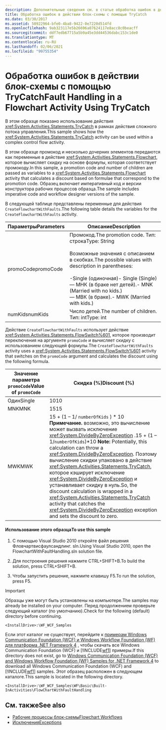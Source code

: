 ```yaml
---
description: Дополнительные сведения см. в статье обработка ошибок в действии блок-схемы с помощью TryCatch.
title: Обработка ошибок в действии блок-схемы с помощью TryCatch
ms.date: 03/30/2017
ms.assetid: 50922964-bfe0-4ba8-9422-0e7220d514fd
ms.openlocfilehash: 9ab323117e5b26696a07624117e8acc8c0beacff
ms.sourcegitcommit: ddf7edb67715a5b9a45e3dd44536dabc153c1de0
ms.translationtype: MT
ms.contentlocale: ru-RU
ms.lasthandoff: 02/06/2021
ms.locfileid: "99755354"
---
```

# <a name="fault-handling-in-a-flowchart-activity-using-trycatch"></a><span data-ttu-id="88bad-103">Обработка ошибок в действии блок-схемы с помощью TryCatch</span><span class="sxs-lookup"><span data-stu-id="88bad-103">Fault Handling in a Flowchart Activity Using TryCatch</span></span>

<span data-ttu-id="88bad-104">В этом образце показано использование действия <xref:System.Activities.Statements.TryCatch> в рамках действия сложного потока управления.</span><span class="sxs-lookup"><span data-stu-id="88bad-104">This sample shows how the <xref:System.Activities.Statements.TryCatch> activity can be used within a complex control flow activity.</span></span>

<span data-ttu-id="88bad-105">В этом образце промокод и несколько дочерних элементов передаются как переменные в действие <xref:System.Activities.Statements.Flowchart>, которое вычисляет скидку на основе формулы, которая соответствует промокоду.</span><span class="sxs-lookup"><span data-stu-id="88bad-105">In this sample, a promotion code and number of children are passed as variables to a <xref:System.Activities.Statements.Flowchart> activity that calculates a discount based on formulae that correspond to the promotion code.</span></span> <span data-ttu-id="88bad-106">Образец включает императивный код и версии конструктора рабочих процессов образца.</span><span class="sxs-lookup"><span data-stu-id="88bad-106">The sample includes imperative code and workflow designer versions of the sample.</span></span>

<span data-ttu-id="88bad-107">В следующей таблице представлены переменные для действия `CreateFlowchartWithFaults`.</span><span class="sxs-lookup"><span data-stu-id="88bad-107">The following table details the variables for the `CreateFlowchartWithFaults` activity.</span></span>

|<span data-ttu-id="88bad-108">Параметры</span><span class="sxs-lookup"><span data-stu-id="88bad-108">Parameters</span></span>|<span data-ttu-id="88bad-109">Описание</span><span class="sxs-lookup"><span data-stu-id="88bad-109">Description</span></span>|
|----------------|-----------------|
|<span data-ttu-id="88bad-110">promoCode</span><span class="sxs-lookup"><span data-stu-id="88bad-110">promoCode</span></span>|<span data-ttu-id="88bad-111">Промокод.</span><span class="sxs-lookup"><span data-stu-id="88bad-111">The promotion code.</span></span> <span data-ttu-id="88bad-112">Тип: строка</span><span class="sxs-lookup"><span data-stu-id="88bad-112">Type: String</span></span><br /><br /> <span data-ttu-id="88bad-113">Возможные значения с описанием в скобках.</span><span class="sxs-lookup"><span data-stu-id="88bad-113">The possible values with description in parentheses:</span></span><br /><br /> <span data-ttu-id="88bad-114">-Single (одиночная)</span><span class="sxs-lookup"><span data-stu-id="88bad-114">-   Single (Single)</span></span><br /><span data-ttu-id="88bad-115">— МНК (в браке нет детей).</span><span class="sxs-lookup"><span data-stu-id="88bad-115">-   MNK (Married with no kids.)</span></span><br /><span data-ttu-id="88bad-116">— МВК (в браке).</span><span class="sxs-lookup"><span data-stu-id="88bad-116">-   MWK (Married with kids.)</span></span>|
|<span data-ttu-id="88bad-117">numKids</span><span class="sxs-lookup"><span data-stu-id="88bad-117">numKids</span></span>|<span data-ttu-id="88bad-118">Число детей.</span><span class="sxs-lookup"><span data-stu-id="88bad-118">The number of children.</span></span> <span data-ttu-id="88bad-119">Тип: int</span><span class="sxs-lookup"><span data-stu-id="88bad-119">Type: int</span></span>|

<span data-ttu-id="88bad-120">Действие `CreateFlowchartWithFaults` использует действие <xref:System.Activities.Statements.FlowSwitch%601>, которое производит переключения на аргументе `promoCode` и вычисляет скидку с использованием следующей формулы.</span><span class="sxs-lookup"><span data-stu-id="88bad-120">The `CreateFlowchartWithFaults` activity uses a <xref:System.Activities.Statements.FlowSwitch%601> activity that switches on the `promoCode` argument and calculates the discount using the following formula.</span></span>

|<span data-ttu-id="88bad-121">Значение параметра `promoCode`</span><span class="sxs-lookup"><span data-stu-id="88bad-121">Value of `promoCode`</span></span>|<span data-ttu-id="88bad-122">Скидка (%)</span><span class="sxs-lookup"><span data-stu-id="88bad-122">Discount (%)</span></span>|
|--------------------------|--------------------|
|<span data-ttu-id="88bad-123">Один</span><span class="sxs-lookup"><span data-stu-id="88bad-123">Single</span></span>|<span data-ttu-id="88bad-124">10</span><span class="sxs-lookup"><span data-stu-id="88bad-124">10</span></span>|
|<span data-ttu-id="88bad-125">MNK</span><span class="sxs-lookup"><span data-stu-id="88bad-125">MNK</span></span>|<span data-ttu-id="88bad-126">15</span><span class="sxs-lookup"><span data-stu-id="88bad-126">15</span></span>|
|<span data-ttu-id="88bad-127">MWK</span><span class="sxs-lookup"><span data-stu-id="88bad-127">MWK</span></span>|<span data-ttu-id="88bad-128">15 + (1 – 1/ `numberOfKids` ) \* 10 **Примечание.**  возможно, это вычисление может вызвать исключение <xref:System.DivideByZeroException> .</span><span class="sxs-lookup"><span data-stu-id="88bad-128">15 + (1 – 1/`numberOfKids`)\*10 **Note:**  Potentially, this calculation can throw a <xref:System.DivideByZeroException>.</span></span> <span data-ttu-id="88bad-129">Поэтому вычисление скидки упаковано в действие <xref:System.Activities.Statements.TryCatch>, которое кэширует исключение <xref:System.DivideByZeroException> и устанавливает скидку в нуль.</span><span class="sxs-lookup"><span data-stu-id="88bad-129">So, the discount calculation is wrapped in a <xref:System.Activities.Statements.TryCatch> activity that catches the <xref:System.DivideByZeroException> exception and sets the discount to zero.</span></span>|

#### <a name="to-use-this-sample"></a><span data-ttu-id="88bad-130">Использование этого образца</span><span class="sxs-lookup"><span data-stu-id="88bad-130">To use this sample</span></span>

1. <span data-ttu-id="88bad-131">С помощью Visual Studio 2010 откройте файл решения Фловчартвисфаулсандлинг. sln.</span><span class="sxs-lookup"><span data-stu-id="88bad-131">Using Visual Studio 2010, open the FlowchartWithFaultHandling.sln solution file.</span></span>

2. <span data-ttu-id="88bad-132">Для построения решения нажмите CTRL+SHIFT+B.</span><span class="sxs-lookup"><span data-stu-id="88bad-132">To build the solution, press CTRL+SHIFT+B.</span></span>

3. <span data-ttu-id="88bad-133">Чтобы запустить решение, нажмите клавишу F5.</span><span class="sxs-lookup"><span data-stu-id="88bad-133">To run the solution, press F5.</span></span>

> [!IMPORTANT]
> <span data-ttu-id="88bad-134">Образцы уже могут быть установлены на компьютере.</span><span class="sxs-lookup"><span data-stu-id="88bad-134">The samples may already be installed on your computer.</span></span> <span data-ttu-id="88bad-135">Перед продолжением проверьте следующий каталог (по умолчанию).</span><span class="sxs-lookup"><span data-stu-id="88bad-135">Check for the following (default) directory before continuing.</span></span>
>
> `<InstallDrive>:\WF_WCF_Samples`
>
> <span data-ttu-id="88bad-136">Если этот каталог не существует, перейдите к [примерам Windows Communication Foundation (WCF) и Windows Workflow Foundation (WF) для платформа .NET Framework 4](https://www.microsoft.com/download/details.aspx?id=21459) , чтобы скачать все Windows Communication Foundation (WCF) и [!INCLUDE[wf1](../../../../includes/wf1-md.md)] примеры.</span><span class="sxs-lookup"><span data-stu-id="88bad-136">If this directory does not exist, go to [Windows Communication Foundation (WCF) and Windows Workflow Foundation (WF) Samples for .NET Framework 4](https://www.microsoft.com/download/details.aspx?id=21459) to download all Windows Communication Foundation (WCF) and [!INCLUDE[wf1](../../../../includes/wf1-md.md)] samples.</span></span> <span data-ttu-id="88bad-137">Этот образец расположен в следующем каталоге.</span><span class="sxs-lookup"><span data-stu-id="88bad-137">This sample is located in the following directory.</span></span>
>
> `<InstallDrive>:\WF_WCF_Samples\WF\Basic\Built-InActivities\FlowChartWithFaultHandling`

## <a name="see-also"></a><span data-ttu-id="88bad-138">См. также</span><span class="sxs-lookup"><span data-stu-id="88bad-138">See also</span></span>

- [<span data-ttu-id="88bad-139">Рабочие процессы блок-схемы</span><span class="sxs-lookup"><span data-stu-id="88bad-139">Flowchart Workflows</span></span>](../flowchart-workflows.md)
- [<span data-ttu-id="88bad-140">Исключения</span><span class="sxs-lookup"><span data-stu-id="88bad-140">Exceptions</span></span>](../exceptions.md)
